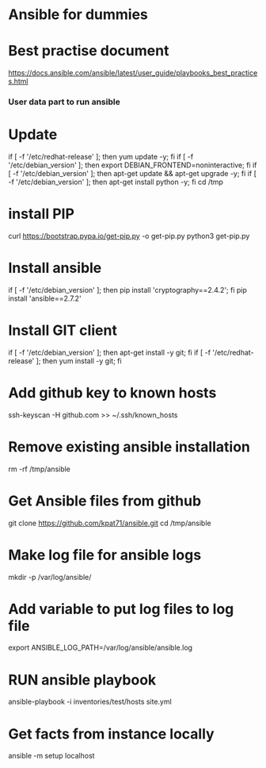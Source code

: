 # Ansible for dummies

# Best practise document
https://docs.ansible.com/ansible/latest/user_guide/playbooks_best_practices.html


### User data part to run ansible
# Update
if [ -f '/etc/redhat-release' ]; then yum update -y; fi
if [ -f '/etc/debian_version' ]; then export DEBIAN_FRONTEND=noninteractive; fi 
if [ -f '/etc/debian_version' ]; then apt-get update && apt-get upgrade -y; fi
if [ -f '/etc/debian_version' ]; then apt-get install python -y; fi 
cd /tmp
# install PIP
curl https://bootstrap.pypa.io/get-pip.py -o get-pip.py
python3 get-pip.py
# Install ansible
if [ -f '/etc/debian_version' ]; then pip install 'cryptography==2.4.2'; fi
pip install 'ansible==2.7.2'
# Install GIT client
if [ -f '/etc/debian_version' ]; then apt-get install -y git; fi
if [ -f '/etc/redhat-release' ]; then yum install -y git; fi
# Add github key to known hosts
ssh-keyscan -H github.com >> ~/.ssh/known_hosts
# Remove existing ansible installation 
rm -rf /tmp/ansible
# Get Ansible files from github
git clone https://github.com/kpat71/ansible.git
cd /tmp/ansible
# Make log file for ansible logs
mkdir -p /var/log/ansible/
# Add variable to put log files to log file
export ANSIBLE_LOG_PATH=/var/log/ansible/ansible.log
#  RUN ansible playbook 
ansible-playbook -i inventories/test/hosts site.yml


# Get facts from instance locally 
ansible -m setup localhost